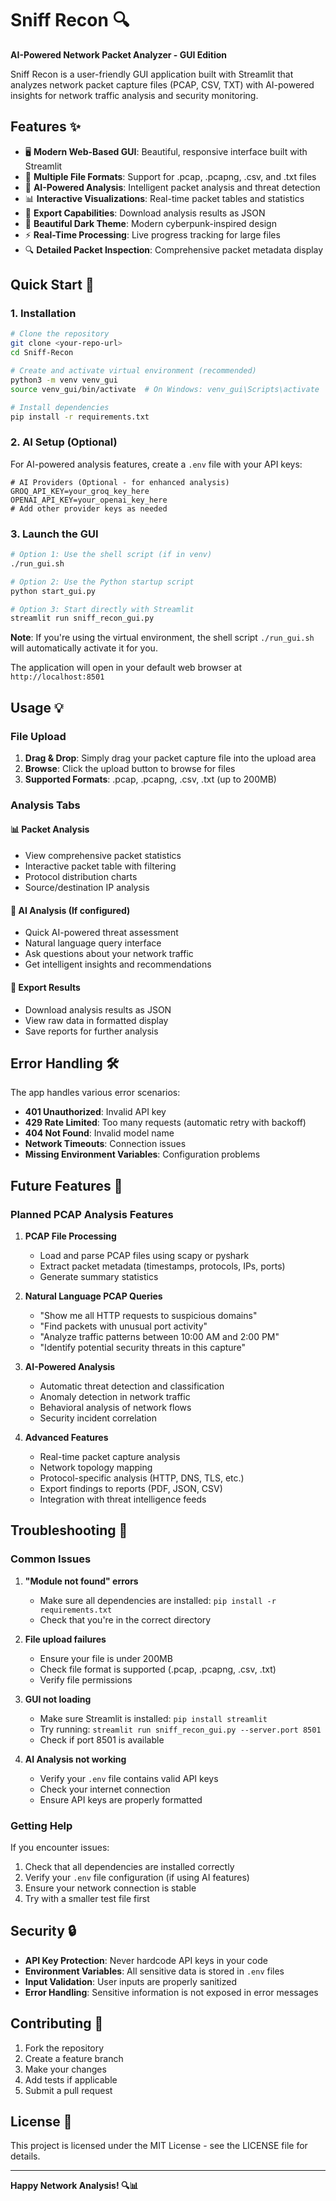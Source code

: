 # Sniff Recon 🔍

**AI-Powered Network Packet Analyzer - GUI Edition**

Sniff Recon is a user-friendly GUI application built with Streamlit that analyzes network packet capture files (PCAP, CSV, TXT) with AI-powered insights for network traffic analysis and security monitoring.

## Features ✨

- 🖥️ **Modern Web-Based GUI**: Beautiful, responsive interface built with Streamlit
- 📁 **Multiple File Formats**: Support for .pcap, .pcapng, .csv, and .txt files
- 🤖 **AI-Powered Analysis**: Intelligent packet analysis and threat detection
- 📊 **Interactive Visualizations**: Real-time packet tables and statistics
- 💾 **Export Capabilities**: Download analysis results as JSON
- 🎨 **Beautiful Dark Theme**: Modern cyberpunk-inspired design
- ⚡ **Real-Time Processing**: Live progress tracking for large files
- 🔍 **Detailed Packet Inspection**: Comprehensive packet metadata display

## Quick Start 🚀

### 1. Installation

```bash
# Clone the repository
git clone <your-repo-url>
cd Sniff-Recon

# Create and activate virtual environment (recommended)
python3 -m venv venv_gui
source venv_gui/bin/activate  # On Windows: venv_gui\Scripts\activate

# Install dependencies
pip install -r requirements.txt
```

### 2. AI Setup (Optional)

For AI-powered analysis features, create a `.env` file with your API keys:

```env
# AI Providers (Optional - for enhanced analysis)
GROQ_API_KEY=your_groq_key_here
OPENAI_API_KEY=your_openai_key_here
# Add other provider keys as needed
```

### 3. Launch the GUI

```bash
# Option 1: Use the shell script (if in venv)
./run_gui.sh

# Option 2: Use the Python startup script
python start_gui.py

# Option 3: Start directly with Streamlit
streamlit run sniff_recon_gui.py
```

**Note**: If you're using the virtual environment, the shell script `./run_gui.sh` will automatically activate it for you.

The application will open in your default web browser at `http://localhost:8501`

## Usage 💡

### File Upload
1. **Drag & Drop**: Simply drag your packet capture file into the upload area
2. **Browse**: Click the upload button to browse for files
3. **Supported Formats**: .pcap, .pcapng, .csv, .txt (up to 200MB)

### Analysis Tabs

#### 📊 Packet Analysis
- View comprehensive packet statistics
- Interactive packet table with filtering
- Protocol distribution charts
- Source/destination IP analysis

#### 🤖 AI Analysis (If configured)
- Quick AI-powered threat assessment
- Natural language query interface
- Ask questions about your network traffic
- Get intelligent insights and recommendations

#### 💾 Export Results
- Download analysis results as JSON
- View raw data in formatted display
- Save reports for further analysis

## Error Handling 🛠️

The app handles various error scenarios:

- **401 Unauthorized**: Invalid API key
- **429 Rate Limited**: Too many requests (automatic retry with backoff)
- **404 Not Found**: Invalid model name
- **Network Timeouts**: Connection issues
- **Missing Environment Variables**: Configuration problems

## Future Features 🎯

### Planned PCAP Analysis Features

1. **PCAP File Processing**
   - Load and parse PCAP files using scapy or pyshark
   - Extract packet metadata (timestamps, protocols, IPs, ports)
   - Generate summary statistics

2. **Natural Language PCAP Queries**
   - "Show me all HTTP requests to suspicious domains"
   - "Find packets with unusual port activity"
   - "Analyze traffic patterns between 10:00 AM and 2:00 PM"
   - "Identify potential security threats in this capture"

3. **AI-Powered Analysis**
   - Automatic threat detection and classification
   - Anomaly detection in network traffic
   - Behavioral analysis of network flows
   - Security incident correlation

4. **Advanced Features**
   - Real-time packet capture analysis
   - Network topology mapping
   - Protocol-specific analysis (HTTP, DNS, TLS, etc.)
   - Export findings to reports (PDF, JSON, CSV)
   - Integration with threat intelligence feeds

## Troubleshooting 🔧

### Common Issues

1. **"Module not found" errors**
   - Make sure all dependencies are installed: `pip install -r requirements.txt`
   - Check that you're in the correct directory

2. **File upload failures**
   - Ensure your file is under 200MB
   - Check file format is supported (.pcap, .pcapng, .csv, .txt)
   - Verify file permissions

3. **GUI not loading**
   - Make sure Streamlit is installed: `pip install streamlit`
   - Try running: `streamlit run sniff_recon_gui.py --server.port 8501`
   - Check if port 8501 is available

4. **AI Analysis not working**
   - Verify your `.env` file contains valid API keys
   - Check your internet connection
   - Ensure API keys are properly formatted

### Getting Help

If you encounter issues:

1. Check that all dependencies are installed correctly
2. Verify your `.env` file configuration (if using AI features)
3. Ensure your network connection is stable
4. Try with a smaller test file first

## Security 🔒

- **API Key Protection**: Never hardcode API keys in your code
- **Environment Variables**: All sensitive data is stored in `.env` files
- **Input Validation**: User inputs are properly sanitized
- **Error Handling**: Sensitive information is not exposed in error messages

## Contributing 🤝

1. Fork the repository
2. Create a feature branch
3. Make your changes
4. Add tests if applicable
5. Submit a pull request

## License 📄

This project is licensed under the MIT License - see the LICENSE file for details.

---

**Happy Network Analysis! 🔍📊**
